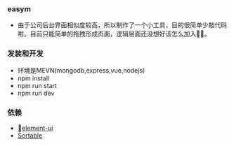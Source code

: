### easym

- 由于公司后台界面相似度较高，所以制作了一个小工具，目的很简单少敲代码啦。目前只能简单的拖拽形成页面，逻辑层面还没想好该怎么加入。

### 发装和开发

- 环境是MEVN(mongodb,express,vue,nodejs)
- npm install
- npm run start
- npm run dev

### 依赖

- [element-ui](http://element-cn.eleme.io/#/zh-CN)
- [Sortable](https://github.com/RubaXa/Sortable)
